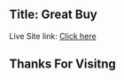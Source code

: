 <h2>Title: Great Buy</h2>
    <p>Live Site link: <a href="https://624cb86c4774580e92a9a3a4--marvelous-kleicha-5bd6ed.netlify.app/">Click here</a></p>
    <h2>Thanks For Visitng</h2>
